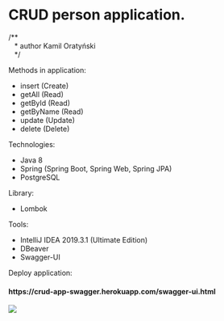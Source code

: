 <h1>CRUD person application.</h1>

/** <br/>
&nbsp;&nbsp;&nbsp;\* author Kamil Oratyński<br/>
&nbsp;&nbsp;&nbsp;*/<br/>

Methods in application:
* insert (Create)
* getAll (Read)
* getById (Read)
* getByName (Read)
* update (Update)
* delete (Delete)

Technologies:
* Java 8
* Spring (Spring Boot, Spring Web, Spring JPA)
* PostgreSQL

Library:
* Lombok

Tools:
* IntelliJ IDEA 2019.3.1 (Ultimate Edition)
* DBeaver 
* Swagger-UI

Deploy application:
<h4>https://crud-app-swagger.herokuapp.com/swagger-ui.html</h4>
<img src="https://res.cloudinary.com/dvxbeoob5/image/upload/v1580401080/app_yc96nx.png">